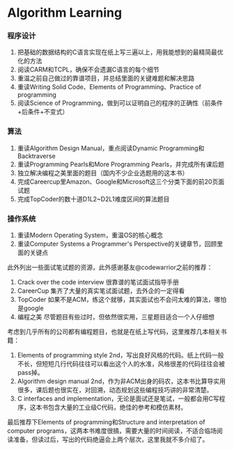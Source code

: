 Algorithm Learning
================

### 程序设计

1. 把基础的数据结构的C语言实现在纸上写三遍以上，用我能想到的最精简最优化的方法
2. 阅读CARM和TCPL，确保不会遗漏C语言的每个细节
3. 重温之前自己做过的靠谱项目，并总结里面的关键难题和解决思路
4. 重读Writing Solid Code、Elements of Programming、Practice of programming
5. 阅读Science of Programming，做到可以证明自己的程序的正确性（前条件+后条件+不变式）

### 算法

1. 重读Algorithm Design Manual，重点阅读Dynamic Programming和Backtraverse
2. 重读Programming Pearls和More Programming Pearls，并完成所有课后题
3. 独立解决编程之美里面的题目（国内不少企业选题用的这本书）
4. 完成Careercup里Amazon、Google和Microsoft这三个分类下面的前20页面试题
5. 完成TopCoder的数十道D1L2~D2L1难度区间的算法题目

### 操作系统

1. 重读Modern Operating System，重温OS的核心概念
2. 重读Computer Systems a Programmer's Perspective的关键章节，回顾里面的关键点


此外列出一些面试笔试题的资源，此外感谢基友@codewarrior之前的推荐：

1. Crack over the code interview 很靠谱的笔试面试指导手册
2. CareerCup 集齐了大量的真实笔试面试题，去外企的一定得看
3. TopCoder 如果不是ACM，练这个就够，其实面试也不会问太难的算法，哪怕是google
4. 编程之美 尽管题目有些过时，但依然很实用，三星题目适合一个人仔细想

考虑到几乎所有的公司都有编程题目，也就是在纸上写代码，这里推荐几本相关书籍：

1. Elements of programming style 2nd，写出良好风格的代码。纸上代码一般不长，但短短几行代码往往可以看出这个人的水准，风格很差的代码往往会被pass掉。
2. Algorithm design manual 2nd，作为非ACM出身的码农，这本书比算导实用很多，课后题也很实在，对回溯，动态规划这些编程技巧讲的非常清楚。
3. C interfaces and implementation，无论是面试还是笔试，一般都会用C写程序，这本书包含大量的工业级C代码，绝佳的参考和模仿素材。

最后推荐下Elements of programming和Structure and interpretation of computer programs，这两本书难度很搞，需要大量的时间阅读，不适合临场阅读准备，但读过后，写出的代码绝逼会上两个层次，这里我就不多介绍了。

